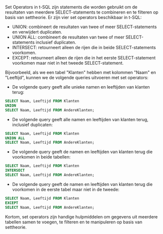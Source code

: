 
Set Operators in t-SQL zijn statements die worden gebruikt om de resultaten van meerdere SELECT-statements te combineren en te filteren op basis van settheorie. Er zijn vier set operators beschikbaar in t-SQL:

-   UNION: combineert de resultaten van twee of meer SELECT-statements en verwijdert duplicaten.
-   UNION ALL: combineert de resultaten van twee of meer SELECT-statements inclusief duplicaten.
-   INTERSECT: retourneert alleen de rijen die in beide SELECT-statements voorkomen.
-   EXCEPT: retourneert alleen de rijen die in het eerste SELECT-statement voorkomen maar niet in het tweede SELECT-statement.

Bijvoorbeeld, als we een tabel "Klanten" hebben met kolommen "Naam" en "Leeftijd", kunnen we de volgende queries uitvoeren met set operators:

-   De volgende query geeft alle unieke namen en leeftijden van klanten terug:
```sql
SELECT Naam, Leeftijd FROM Klanten 
UNION 
SELECT Naam, Leeftijd FROM AndereKlanten;
```
-   De volgende query geeft alle namen en leeftijden van klanten terug, inclusief duplicaten:
```sql
SELECT Naam, Leeftijd FROM Klanten 
UNION ALL 
SELECT Naam, Leeftijd FROM AndereKlanten;
```
-   De volgende query geeft de namen en leeftijden van klanten terug die voorkomen in beide tabellen:
```sql
SELECT Naam, Leeftijd FROM Klanten 
INTERSECT 
SELECT Naam, Leeftijd FROM AndereKlanten;
```
-   De volgende query geeft de namen en leeftijden van klanten terug die voorkomen in de eerste tabel maar niet in de tweede:
```sql
SELECT Naam, Leeftijd FROM Klanten 
EXCEPT 
SELECT Naam, Leeftijd FROM AndereKlanten;
```
Kortom, set operators zijn handige hulpmiddelen om gegevens uit meerdere tabellen samen te voegen, te filteren en te manipuleren op basis van settheorie.